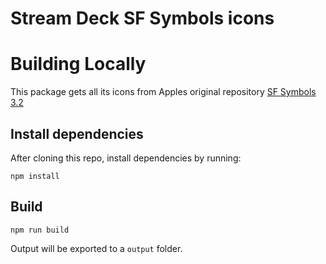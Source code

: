 # Stream Deck SF Symbols icons

# Building Locally

This package gets all its icons from Apples original repository [SF Symbols 3.2](https://developer.apple.com/sf-symbols/)

## Install dependencies
After cloning this repo, install dependencies by running:

```
npm install
```

## Build

```
npm run build
```

Output will be exported to a `output` folder.